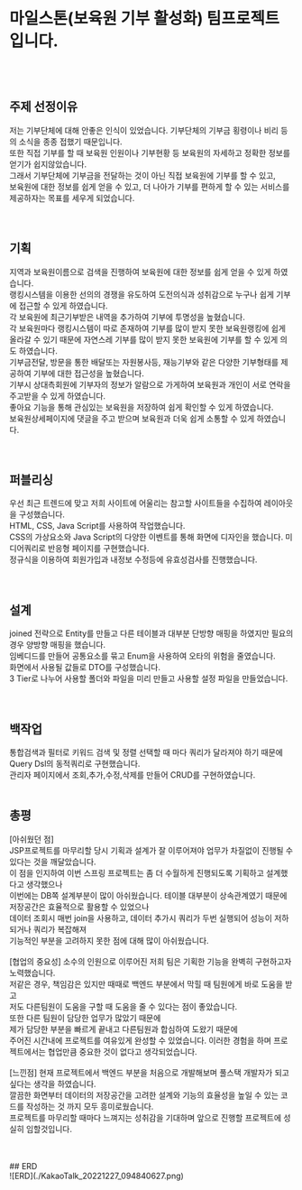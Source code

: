 # 마일스톤(보육원 기부 활성화) 팀프로젝트입니다.


<br><br>
## 주제 선정이유<br>
저는 기부단체에 대해 안좋은 인식이 있었습니다. 기부단체의 기부금 횡령이나 비리 등의 소식을 종종 접했기 때문입니다.<br>
또한 직접 기부를 할 때 보육원 인원이나 기부현황 등 보육원의 자세하고 정확한 정보를 얻기가 쉽지않았습니다.<br>
그래서 기부단체에 기부금을 전달하는 것이 아닌 직접 보육원에 기부를 할 수 있고,<br>
보육원에 대한 정보를 쉽게 얻을 수 있고, 더 나아가 기부를 편하게 할 수 있는 서비스를 제공하자는 목표를 세우게 되었습니다.<br>
<br>
<br>
## 기획<br>
지역과 보육원이름으로 검색을 진행하여 보육원에 대한 정보를 쉽게 얻을 수 있게 하였습니다.<br> 
랭킹시스템을 이용한 선의의 경쟁을 유도하여 도전의식과 성취감으로 누구나 쉽게 기부에 접근할 수 있게 하였습니다.<br>
각 보육원에 최근기부받은 내역을 추가하여 기부에 투명성을 높혔습니다.<br>
각 보육원마다 랭킹시스템이 따로 존재하여 기부를 많이 받지 못한 보육원랭킹에 쉽게 올라갈 수 있기 때문에 자연스레 기부를 많이 받지 못한 보육원에 기부를 할 수 있게 의도 하였습니다.<br>
기부금전달, 방문을 통한 배달또는 자원봉사등, 재능기부와 같은 다양한 기부형태를 제공하여 기부에 대한 접근성을 높혔습니다.<br> 
기부시 상대측회원에 기부자의 정보가 알람으로 가게하여 보육원과 개인이 서로 연락을 주고받을 수 있게 하였습니다.<br> 
좋아요 기능을 통해 관심있는 보육원을 저장하여 쉽게 확인할 수 있게 하였습니다. <br>
보육원상세페이지에 댓글을 주고 받으며 보육원과 더욱 쉽게 소통할 수 있게 하였습니다.<br> 
<br>
<br>
## 퍼블리싱<br>
우선 최근 트렌드에 맞고 저희 사이트에 어울리는 참고할 사이트들을 수집하여 레이아웃을 구성했습니다.<br> 
HTML, CSS, Java Script를 사용하여 작업했습니다.<br>
CSS의 가상요소와 Java Script의 다양한 이벤트를 통해 화면에 디자인을 했습니다. 미디어쿼리로 반응형 페이지를 구현했습니다.<br>
정규식을 이용하여 회원가입과 내정보 수정등에 유효성검사를 진행했습니다.<br>
<br>
<br>
## 설계<br>
joined 전략으로 Entity를 만들고 다른 테이블과 대부분 단방향 매핑을 하였지만 필요의 경우 양방향 매핑을 했습니다.<br> 
임베디드를 만들어 공통요소를 묶고 Enum을 사용하여 오타의 위험을 줄였습니다.<br>
화면에서 사용될 값들로 DTO를 구성했습니다.<br> 
3 Tier로 나누어 사용할 폴더와 파일을 미리 만들고 사용할 설정 파일을 만들었습니다.<br>
<br>
<br>
## 백작업<br>
통합검색과 필터로 키워드 검색 및 정렬 선택할 때 마다 쿼리가 달라져야 하기 때문에 Query Dsl의 동적쿼리로 구현했습니다.<br> 
관리자 페이지에서 조회,추가,수정,삭제를 만들어 CRUD를 구현하였습니다.<br>
<br>
## 총평<br>
[아쉬웠던 점]<br>
JSP프로젝트를 마무리할 당시 기획과 설계가 잘 이루어져야 업무가 차질없이 진행될 수 있다는 것을 깨달았습니다.<br>
이 점을 인지하여 이번 스프링 프로젝트는 좀 더 수월하게 진행되도록 기획하고 설계했다고 생각했으나<br>
이번에는 DB쪽 설계부분이 많이 아쉬웠습니다.
테이블 대부분이 상속관계였기 때문에 저장공간은 효율적으로 활용할 수 있었으나<br>
데이터 조회시 매번 join을 사용하고, 데이터 추가시 쿼리가 두번 실행되어 성능이 저하되거나 쿼리가 복잡해져<br>
기능적인 부분을 고려하지 못한 점에 대해 많이 아쉬웠습니다.<br>
<br>
[협업의 중요성]
소수의 인원으로 이루어진 저희 팀은 기획한 기능을 완벽히 구현하고자 노력했습니다.<br>
저같은 경우, 책임감은 있지만 때때로 백엔드 부분에서 막힐 때 팀원에게 바로 도움을 받고 <br>
저도 다른팀원이 도움을 구할 때 도움을 줄 수 있다는 점이 좋았습니다.<br>
또한 다른 팀원이 담당한 업무가 많았기 때문에<br> 
제가 담당한 부분을 빠르게 끝내고 다른팀원과 합심하여 도왔기 때문에<br>
주어진 시간내에 프로젝트를 여유있게 완성할 수 있었습니다.
이러한 경험을 하며 프로젝트에서는 협업만큼 중요한 것이 없다고 생각되었습니다.<br>
<br>
[느낀점]
현재 프로젝트에서 백엔드 부분을 처음으로 개발해보며 풀스택 개발자가 되고 싶다는 생각을 하였습니다.<br>
깔끔한 화면부터 데이터의 저장공간을 고려한 설계와 기능의 효율성을 높일 수 있는 코드를 작성하는 것 까지 모두 흥미로웠습니다.<br>
프로젝트를 마무리할 때마다 느껴지는 성취감을 기대하며 앞으로 진행할 프로젝트에 성실히 임할것입니다.

<br>
<br>
## ERD
<br>
![ERD](./KakaoTalk_20221227_094840627.png)


